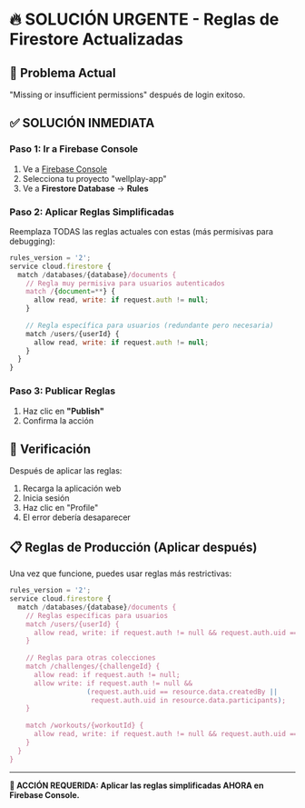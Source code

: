 # 🔥 SOLUCIÓN URGENTE - Reglas de Firestore Actualizadas

## 🚨 Problema Actual
"Missing or insufficient permissions" después de login exitoso.

## ✅ SOLUCIÓN INMEDIATA

### Paso 1: Ir a Firebase Console
1. Ve a [Firebase Console](https://console.firebase.google.com/)
2. Selecciona tu proyecto "wellplay-app"
3. Ve a **Firestore Database** → **Rules**

### Paso 2: Aplicar Reglas Simplificadas
Reemplaza TODAS las reglas actuales con estas (más permisivas para debugging):

```javascript
rules_version = '2';
service cloud.firestore {
  match /databases/{database}/documents {
    // Regla muy permisiva para usuarios autenticados
    match /{document=**} {
      allow read, write: if request.auth != null;
    }
    
    // Regla específica para usuarios (redundante pero necesaria)
    match /users/{userId} {
      allow read, write: if request.auth != null;
    }
  }
}
```

### Paso 3: Publicar Reglas
1. Haz clic en **"Publish"**
2. Confirma la acción

## 🧪 Verificación

Después de aplicar las reglas:
1. Recarga la aplicación web
2. Inicia sesión
3. Haz clic en "Profile"
4. El error debería desaparecer

## 📋 Reglas de Producción (Aplicar después)

Una vez que funcione, puedes usar reglas más restrictivas:

```javascript
rules_version = '2';
service cloud.firestore {
  match /databases/{database}/documents {
    // Reglas específicas para usuarios
    match /users/{userId} {
      allow read, write: if request.auth != null && request.auth.uid == userId;
    }
    
    // Reglas para otras colecciones
    match /challenges/{challengeId} {
      allow read: if request.auth != null;
      allow write: if request.auth != null && 
                   (request.auth.uid == resource.data.createdBy || 
                    request.auth.uid in resource.data.participants);
    }
    
    match /workouts/{workoutId} {
      allow read, write: if request.auth != null && request.auth.uid == resource.data.userId;
    }
  }
}
```

---

**🎯 ACCIÓN REQUERIDA: Aplicar las reglas simplificadas AHORA en Firebase Console.**
